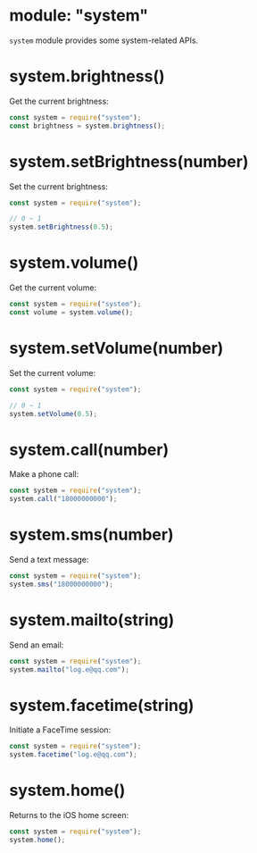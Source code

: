 # module: "system"

`system` module provides some system-related APIs.

# system.brightness()

Get the current brightness:

```js
const system = require("system");
const brightness = system.brightness();
```

# system.setBrightness(number)

Set the current brightness:

```js
const system = require("system");

// 0 ~ 1
system.setBrightness(0.5);
```

# system.volume()

Get the current volume:

```js
const system = require("system");
const volume = system.volume();
```

# system.setVolume(number)

Set the current volume:

```js
const system = require("system");

// 0 ~ 1
system.setVolume(0.5);
```

# system.call(number)

Make a phone call:

```js
const system = require("system");
system.call("18000000000");
```

# system.sms(number)

Send a text message:

```js
const system = require("system");
system.sms("18000000000");
```

# system.mailto(string)

Send an email:

```js
const system = require("system");
system.mailto("log.e@qq.com");
```

# system.facetime(string)

Initiate a FaceTime session:

```js
const system = require("system");
system.facetime("log.e@qq.com");
```

# system.home()

Returns to the iOS home screen:

```js
const system = require("system");
system.home();
```